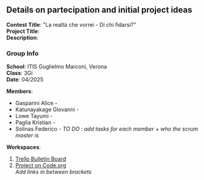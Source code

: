 ## Details on partecipation and initial project ideas
**Contest Title**: "La realtà che vorrei - Di chi fidarsi?"  
**Project Title**:  
**Description**:  
### Group Info  
**School**:  ITIS Guglielmo Marconi, Verona  
**Class**:  3Gi  
**Date**:  04/2025  

**Members**:
* Gasparini Alice -
* Katunayakage Giovanni -
* Lowe Tayumi - 
* Paglia Kristian - 
* Solinas Federico -
_TO DO : add tasks for each member + who the scrum master is_

**Workspaces**:
1. [Trello Bulletin Board]() 
2. [Project on Code.org]()  
_Add links in between brackets_  
